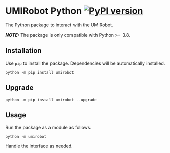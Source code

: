 # UMIRobot Python [![PyPI version](https://badge.fury.io/py/umirobot.svg)](https://badge.fury.io/py/umirobot) 

The Python package to interact with the UMIRobot.

**_NOTE:_**  The package is only compatible with Python >= 3.8.

## Installation

Use `pip` to install the package. Dependencies will be automatically installed.

`python -m pip install umirobot`

## Upgrade

`python -m pip install umirobot --upgrade`

## Usage

Run the package as a module as follows.

`python -m umirobot`

Handle the interface as needed.

